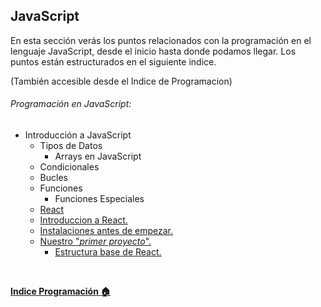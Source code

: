 ## JavaScript

En esta sección verás los puntos relacionados con la programación en el lenguaje JavaScript, desde el inicio hasta donde podamos llegar. Los puntos están estructurados en el siguiente indice. 

(También accesible desde el Indice de Programacion) 

###### Programación en JavaScript:
  - Introducción a JavaScript
    - Tipos de Datos
      - Arrays en JavaScript
    - Condicionales
    - Bucles
    - Funciones
      - Funciones Especiales
    - [React](2%20-%20React/0%20-%20Indice.md)
    - [Introduccion a React.](2%20-%20React/1%20-%20Que%20es%20React.md)
    - [Instalaciones antes de empezar.](2%20-%20React/2%20-%20Preinstalaci%C3%B3n.md)
    - [Nuestro "<i>primer proyecto</i>".](2%20-%20React/3%20-%20Mi%20primer%20proyecto.md)
      - [Estructura base de React.](2%20-%20React/4%20-%20Las%20bases%20de%20React.md)

<br>

**[Indice Programación :house:](../../0%20-%20Indice.md)**